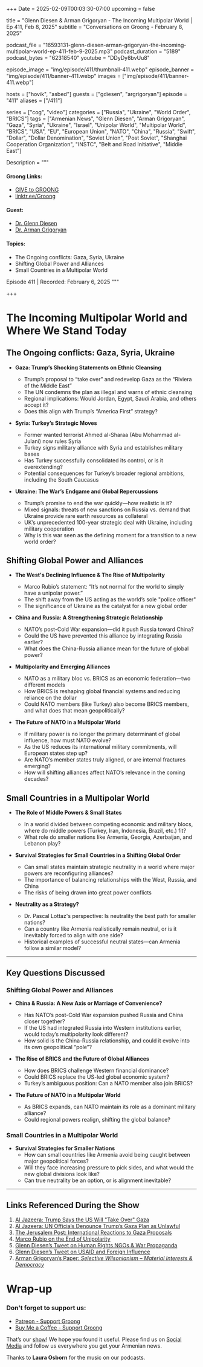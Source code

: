+++
Date = 2025-02-09T00:03:30-07:00
upcoming = false

title = "Glenn Diesen & Arman Grigoryan - The Incoming Multipolar World | Ep 411, Feb 8, 2025"
subtitle = "Conversations on Groong - February 8, 2025"

podcast_file = "16593131-glenn-diesen-arman-grigoryan-the-incoming-multipolar-world-ep-411-feb-9-2025.mp3"
podcast_duration = "5189"
podcast_bytes = "62318540"
youtube = "DDyDy8bvUu8"

episode_image = "img/episode/411/thumbnail-411.webp"
episode_banner = "img/episode/411/banner-411.webp"
images = ["img/episode/411/banner-411.webp"]

hosts = ["hovik", "asbed"]
guests = ["gdiesen", "argrigoryan"]
episode = "411"
aliases = ["/411"]

series = ["cog", "video"]
categories = ["Russia", "Ukraine", "World Order", "BRICS"]
tags = ["Armenian News", "Glenn Diesen", "Arman Grigoryan", "Gaza", "Syria", "Ukraine", "Israel", "Unipolar World", "Multipolar World", "BRICS", "USA", "EU", "European Union", "NATO", "China", "Russia", "Swift", "Dollar", "Dollar Denomination", "Soviet Union", "Post Soviet", "Shanghai Cooperation Organization", "INSTC", "Belt and Road Initiative", "Middle East"]


Description = """

#### Groong Links:
* [GIVE to GROONG](https://podcasts.groong.org/donate)
* [linktr.ee/Groong](https://linktr.ee/groong)

#### Guest:
* [Dr. Glenn Diesen](/guest/gdiesen)
* [Dr. Arman Grigoryan](/guest/argrigoryan)


#### Topics:
* The Ongoing conflicts: Gaza, Syria, Ukraine
* Shifting Global Power and Alliances
* Small Countries in a Multipolar World


Episode 411 | Recorded: February 6, 2025
"""

+++

# The Incoming Multipolar World and Where We Stand Today  

## The Ongoing conflicts: Gaza, Syria, Ukraine  
- **Gaza: Trump’s Shocking Statements on Ethnic Cleansing**  
  - Trump’s proposal to “take over” and redevelop Gaza as the “Riviera of the Middle East”  
  - The UN condemns the plan as illegal and warns of ethnic cleansing  
  - Regional implications: Would Jordan, Egypt, Saudi Arabia, and others accept it?  
  - Does this align with Trump’s “America First” strategy?  

- **Syria: Turkey’s Strategic Moves**  
  - Former wanted terrorist Ahmed al-Sharaa (Abu Mohammad al-Julani) now rules Syria  
  - Turkey signs military alliance with Syria and establishes military bases  
  - Has Turkey successfully consolidated its control, or is it overextending?  
  - Potential consequences for Turkey’s broader regional ambitions, including the South Caucasus  

- **Ukraine: The War’s Endgame and Global Repercussions**  
  - Trump’s promise to end the war quickly—how realistic is it?  
  - Mixed signals: threats of new sanctions on Russia vs. demand that Ukraine provide rare earth resources as collateral  
  - UK’s unprecedented 100-year strategic deal with Ukraine, including military cooperation  
  - Why is this war seen as the defining moment for a transition to a new world order?
  
## Shifting Global Power and Alliances  

- **The West's Declining Influence & The Rise of Multipolarity**  
  - Marco Rubio’s statement: “It’s not normal for the world to simply have a unipolar power.”  
  - The shift away from the US acting as the world’s sole "police officer"  
  - The significance of Ukraine as the catalyst for a new global order  

- **China and Russia: A Strengthening Strategic Relationship**  
  - NATO’s post-Cold War expansion—did it push Russia toward China?  
  - Could the US have prevented this alliance by integrating Russia earlier?  
  - What does the China-Russia alliance mean for the future of global power?  

- **Multipolarity and Emerging Alliances**  
  - NATO as a military bloc vs. BRICS as an economic federation—two different models  
  - How BRICS is reshaping global financial systems and reducing reliance on the dollar  
  - Could NATO members (like Turkey) also become BRICS members, and what does that mean geopolitically?  

- **The Future of NATO in a Multipolar World**  
  - If military power is no longer the primary determinant of global influence, how must NATO evolve?  
  - As the US reduces its international military commitments, will European states step up?  
  - Are NATO’s member states truly aligned, or are internal fractures emerging?  
  - How will shifting alliances affect NATO’s relevance in the coming decades?  


## Small Countries in a Multipolar World  

- **The Role of Middle Powers & Small States**  
  - In a world divided between competing economic and military blocs, where do middle powers (Turkey, Iran, Indonesia, Brazil, etc.) fit?  
  - What role do smaller nations like Armenia, Georgia, Azerbaijan, and Lebanon play?  

- **Survival Strategies for Small Countries in a Shifting Global Order**  
  - Can small states maintain strategic neutrality in a world where major powers are reconfiguring alliances?  
  - The importance of balancing relationships with the West, Russia, and China  
  - The risks of being drawn into great power conflicts  

- **Neutrality as a Strategy?**  
  - Dr. Pascal Lottaz's perspective: Is neutrality the best path for smaller nations?  
  - Can a country like Armenia realistically remain neutral, or is it inevitably forced to align with one side?  
  - Historical examples of successful neutral states—can Armenia follow a similar model?  


---

## Key Questions Discussed  

### Shifting Global Power and Alliances  
- **China & Russia: A New Axis or Marriage of Convenience?**  
  - Has NATO’s post-Cold War expansion pushed Russia and China closer together?  
  - If the US had integrated Russia into Western institutions earlier, would today’s multipolarity look different?  
  - How solid is the China-Russia relationship, and could it evolve into its own geopolitical “pole”?  

- **The Rise of BRICS and the Future of Global Alliances**  
  - How does BRICS challenge Western financial dominance?  
  - Could BRICS replace the US-led global economic system?  
  - Turkey’s ambiguous position: Can a NATO member also join BRICS?  

- **The Future of NATO in a Multipolar World**  
  - As BRICS expands, can NATO maintain its role as a dominant military alliance?  
  - Could regional powers realign, shifting the global balance?  

### Small Countries in a Multipolar World  
- **Survival Strategies for Smaller Nations**  
  - How can small countries like Armenia avoid being caught between major geopolitical forces?  
  - Will they face increasing pressure to pick sides, and what would the new global divisions look like?  
  - Can true neutrality be an option, or is alignment inevitable?  

---

## Links Referenced During the Show  
1. [Al Jazeera: Trump Says the US Will "Take Over" Gaza](https://www.aljazeera.com/news/2025/2/5/trump-says-us-will-take-over-and-own-gaza-in-redevelopment-plan)  
2. [Al Jazeera: UN Officials Denounce Trump’s Gaza Plan as Unlawful](https://www.aljazeera.com/news/2025/2/5/strictly-prohibited-un-officials-denounce-trumps-gaza-plan-as-unlawful)  
3. [The Jerusalem Post: International Reactions to Gaza Proposals](https://www.jpost.com/israel-news/article-840712)  
4. [Marco Rubio on the End of Unipolarity](https://responsiblestatecraft.org/marco-rubio/)  
5. [Glenn Diesen’s Tweet on Human Rights NGOs & War Propaganda](https://x.com/Glenn_Diesen/status/1887488730224595254)  
6. [Glenn Diesen’s Tweet on USAID and Foreign Influence](https://x.com/Glenn_Diesen/status/1886674473501311144)  
7. [Arman Grigoryan’s Paper: *Selective Wilsonianism – Material Interests & Democracy*](https://direct.mit.edu/isec/article-abstract/44/4/158/12246/Selective-Wilsonianism-Material-Interests-and-the?redirectedFrom=fulltext)  


# Wrap-up

### **Don't forget to support us:**
* [Patreon - Support Groong](https://www.patreon.com/ann_groong)
* [Buy Me a Coffee - Support Groong](https://www.buymeacoffee.com/groong)


That’s our [show](https://podcasts.groong.org/)! We hope you found it useful. Please find us on [Social Media](https://linktr.ee/groong) and follow us everywhere you get your Armenian news.

Thanks to **Laura Osborn** for the music on our podcasts.


